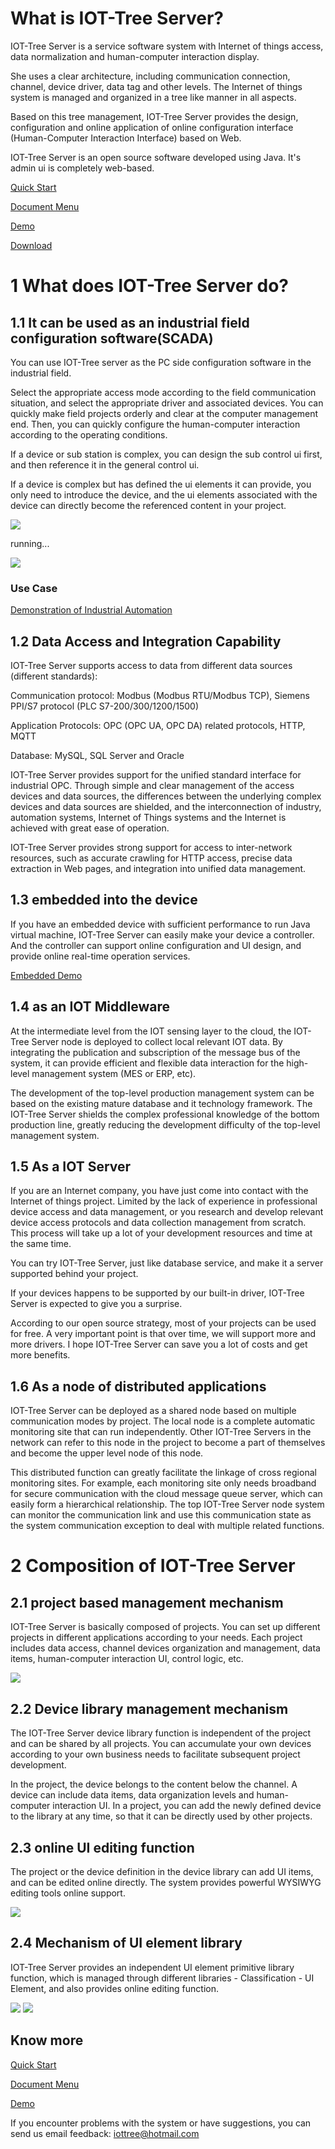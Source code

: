 

What is IOT-Tree Server?
==









IOT-Tree Server is a service software system with Internet of things access, data normalization and human-computer interaction display.

She uses a clear architecture, including communication connection, channel, device driver, data tag and other levels. The Internet of things system is managed and organized in a tree like manner in all aspects.

Based on this tree management, IOT-Tree Server provides the design, configuration and online application of online configuration interface (Human-Computer Interaction Interface) based on Web.

IOT-Tree Server is an open source software developed using Java. It's admin ui is completely web-based.







[Quick Start][quick_start]

[Document Menu][nav]

[Demo][demo_link]

<a href="https://github.com/bambooww/iot-tree/releases" target="_blank">Download</a>






# 1 What does IOT-Tree Server do?






## 1.1 It can be used as an industrial field configuration software(SCADA)

You can use IOT-Tree server as the PC side configuration software in the industrial field.

Select the appropriate access mode according to the field communication situation, and select the appropriate driver and associated devices. You can quickly make field projects orderly and clear at the computer management end. Then, you can quickly configure the human-computer interaction according to the operating conditions.

If a device or sub station is complex, you can design the sub control ui first, and then reference it in the general control ui.

If a device is complex but has defined the ui elements it can provide, you only need to introduce the device, and the ui elements associated with the device can directly become the referenced content in your project.





<img src="./doc/img/prj3.png" />

running...

<img src="./doc/img/hmi.gif" />




### Use Case
<div style="display:none">[Lamp Demo][lamp_demo] </div>

<div style="display:none">  [Pump Controller Demo][pump_demo] </div>

[Demonstration of Industrial Automation][case_auto_demo]






## 1.2 Data Access and Integration Capability

IOT-Tree Server supports access to data from different data sources (different standards):

Communication protocol: Modbus (Modbus RTU/Modbus TCP), Siemens PPI/S7 protocol (PLC S7-200/300/1200/1500)

Application Protocols: OPC (OPC UA, OPC DA) related protocols, HTTP, MQTT

Database: MySQL, SQL Server and Oracle

IOT-Tree Server provides support for the unified standard interface for industrial OPC. Through simple and clear management of the access devices and data sources, the differences between the underlying complex devices and data sources are shielded, and the interconnection of industry, automation systems, Internet of Things systems and the Internet is achieved with great ease of operation.

IOT-Tree Server provides strong support for access to inter-network resources, such as accurate crawling for HTTP access, precise data extraction in Web pages, and integration into unified data management.



## 1.3 embedded into the device

If you have an embedded device with sufficient performance to run Java virtual machine, IOT-Tree Server can easily make your device a controller. And the controller can support online configuration and UI design, and provide online real-time operation services.

[Embedded Demo][embed_ctrl_demo]





## 1.4 as an IOT Middleware

At the intermediate level from the IOT sensing layer to the cloud, the IOT-Tree Server node is deployed to collect local relevant IOT data. By integrating the publication and subscription of the message bus of the system, it can provide efficient and flexible data interaction for the high-level management system (MES or ERP, etc).

The development of the top-level production management system can be based on the existing mature database and it technology framework. The IOT-Tree Server shields the complex professional knowledge of the bottom production line, greatly reducing the development difficulty of the top-level management system.



## 1.5 As a IOT Server

If you are an Internet company, you have just come into contact with the Internet of things project. Limited by the lack of experience in professional device access and data management, or you research and develop relevant device access protocols and data collection management from scratch. This process will take up a lot of your development resources and time at the same time.

You can try IOT-Tree Server, just like database service, and make it a server supported behind your project.

If your devices happens to be supported by our built-in driver, IOT-Tree Server is expected to give you a surprise.

According to our open source strategy, most of your projects can be used for free. A very important point is that over time, we will support more and more drivers. I hope IOT-Tree Server can save you a lot of costs and get more benefits.





## 1.6 As a node of distributed applications

IOT-Tree Server can be deployed as a shared node based on multiple communication modes by project. The local node is a complete automatic monitoring site that can run independently. Other IOT-Tree Servers in the network can refer to this node in the project to become a part of themselves and become the upper level node of this node.

This distributed function can greatly facilitate the linkage of cross regional monitoring sites. For example, each monitoring site only needs broadband for secure communication with the cloud message queue server, which can easily form a hierarchical relationship. The top IOT-Tree Server node system can monitor the communication link and use this communication state as the system communication exception to deal with multiple related functions.





# 2 Composition of IOT-Tree Server

## 2.1 project based management mechanism

IOT-Tree Server is basically composed of projects. You can set up different projects in different applications according to your needs. Each project includes data access, channel devices organization and management, data items, human-computer interaction UI, control logic, etc.

<img src="./doc/img/readme_18.png">




## 2.2 Device library management mechanism

The IOT-Tree Server device library function is independent of the project and can be shared by all projects. You can accumulate your own devices according to your own business needs to facilitate subsequent project development.

In the project, the device belongs to the content below the channel. A device can include data items, data organization levels and human-computer interaction UI. In a project, you can add the newly defined device to the library at any time, so that it can be directly used by other projects.

## 2.3 online UI editing function

The project or the device definition in the device library can add UI items, and can be edited online directly. The system provides powerful WYSIWYG editing tools online support.


<img src="./doc/img/readme_19.png">



## 2.4 Mechanism of UI element library

IOT-Tree Server provides an independent UI element primitive library function, which is managed through different libraries - Classification - UI Element, and also provides online editing function.

<img src="./doc/img/readme_20.png">

<img src="./doc/img/readme_21.png">


## Know more

[Quick Start][quick_start]

[Document Menu][nav]

[Demo][demo_link]

If you encounter problems with the system or have suggestions, you can send us email feedback: iottree@hotmail.com




[quick_start]: ./doc/quick_start.md
[nav]: ./nav.md
[demo_link]: ./doc/case/index.md

[dl_link]: https://github.com/bambooww/iot-tree/releases

[pump_demo]: ./doc/case/example_psd.md
[case_auto_demo]: ./doc/case/case_auto.md
[lamp_demo]: ./doc/case/example_lamp_demo.md

[embed_ctrl_demo]: ./doc/case/example_embed.md
